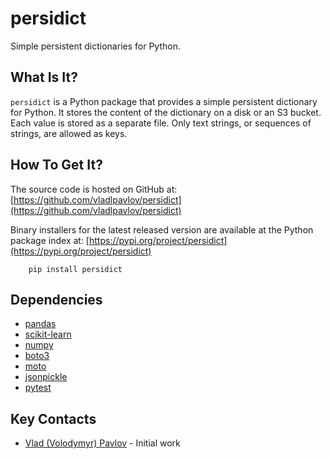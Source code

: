 # persidict

Simple persistent dictionaries for Python.

## What Is It?

`persidict` is a Python package that provides 
a simple persistent dictionary for Python. 
It stores the content of the dictionary on a disk or an S3 bucket.
Each value is stored as a separate file.
Only text strings, or sequences of strings, are allowed as keys.

## How To Get It?

The source code is hosted on GitHub at:
[https://github.com/vladlpavlov/persidict](https://github.com/vladlpavlov/persidict) 

Binary installers for the latest released version are available at the Python package index at:
[https://pypi.org/project/persidict](https://pypi.org/project/persidict)

        pip install persidict

## Dependencies

* [pandas](https://pandas.pydata.org)
* [scikit-learn](https://scikit-learn.org) 
* [numpy](https://numpy.org)
* [boto3](https://boto3.readthedocs.io)
* [moto](http://getmoto.org)
* [jsonpickle](https://jsonpickle.github.io)
* [pytest](https://pytest.org)

## Key Contacts

* [Vlad (Volodymyr) Pavlov](https://www.linkedin.com/in/vlpavlov/) - Initial work